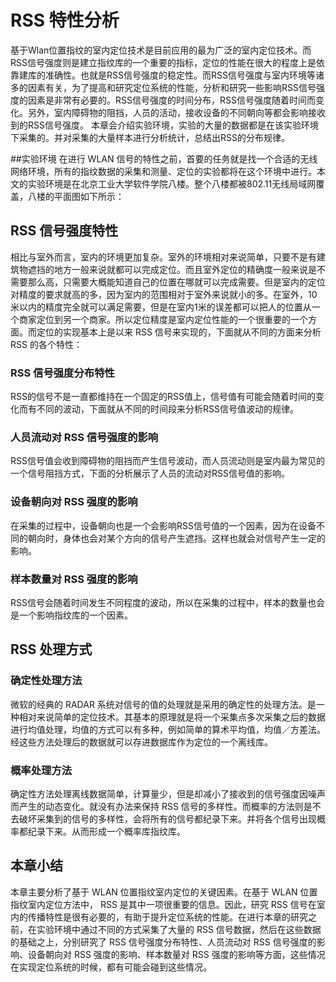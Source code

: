 # RSS 特性分析
基于Wlan位置指纹的室内定位技术是目前应用的最为广泛的室内定位技术。而RSS信号强度则是建立指纹库的一个重要的指标，定位的性能在很大的程度上是依靠建库的准确性。也就是RSS信号强度的稳定性。而RSS信号强度与室内环境等诸多的因素有关，为了提高和研究定位系统的性能，分析和研究一些影响RSS信号强度的因素是非常有必要的。RSS信号强度的时间分布，RSS信号强度随着时间而变化。另外，室内障碍物的阻挡，人员的活动，接收设备的不同朝向等都会影响接收到的RSS信号强度。
  本章会介绍实验环境，实验的大量的数据都是在该实验环境下采集的。并对采集的大量样本进行分析统计，总结出RSS的分布规律。

##实验环境
在进行 WLAN 信号的特性之前，首要的任务就是找一个合适的无线网络环境，所有的指纹数据的采集和测量、定位的实验都将在这个环境中进行。本文的实验环境是在北京工业大学软件学院八楼。整个八楼都被802.11无线局域网覆盖，八楼的平面图如下所示：

## RSS 信号强度特性
相比与室外而言，室内的环境更加复杂。室外的环境相对来说简单，只要不是有建筑物遮挡的地方一般来说就都可以完成定位。而且室外定位的精确度一般来说是不需要那么高，只需要大概能知道自己的位置在哪就可以完成需要。但是室内的定位对精度的要求就高的多，因为室内的范围相对于室外来说就小的多。在室外，10米以内的精度完全就可以满足需要，但是在室内1米的误差都可以把人的位置从一个商家定位到另一个商家。所以定位精度是室内定位性能的一个很重要的一个方面。而定位的实现基本上是以来 RSS 信号来实现的，下面就从不同的方面来分析 RSS 的各个特性：

### RSS 信号强度分布特性
RSS的信号不是一直都维持在一个固定的RSS值上，信号值有可能会随着时间的变化而有不同的波动，下面就从不同的时间段来分析RSS信号值波动的规律。


### 人员流动对 RSS 信号强度的影响
RSS信号值会收到障碍物的阻挡而产生信号波动，而人员流动则是室内最为常见的一个信号阻挡方式，下面的分析展示了人员的流动对RSS信号值的影响。

### 设备朝向对 RSS 强度的影响
在采集的过程中，设备朝向也是一个会影响RSS信号值的一个因素，因为在设备不同的朝向时，身体也会对某个方向的信号产生遮挡。这样也就会对信号产生一定的影响。

### 样本数量对 RSS 强度的影响
RSS信号会随着时间发生不同程度的波动，所以在采集的过程中，样本的数量也会是一个影响指纹库的一个因素。


## RSS 处理方式

### 确定性处理方法
微软的经典的 RADAR 系统对信号的值的处理就是采用的确定性的处理方法。是一种相对来说简单的定位技术。其基本的原理就是将一个采集点多次采集之后的数据进行均值处理，均值的方式可以有多种，例如简单的算术平均值，均值／方差法。经这些方法处理后的数据就可以存进数据库作为定位的一个离线库。

### 概率处理方法
确定性方法处理离线数据简单，计算量少，但是却减小了接收到的信号强度因噪声而产生的动态变化。就没有办法来保持 RSS 信号的多样性。而概率的方法则是不去破坏采集到的信号的多样性，会将所有的信号都纪录下来。并将各个信号出现概率都纪录下来。从而形成一个概率库指纹库。

## 本章小结
本章主要分析了基于 WLAN 位置指纹室内定位的关键因素。在基于 WLAN 位置指纹室内定位方法中， RSS 是其中一项很重要的信息。因此，研究 RSS 信号在室内的传播特性是很有必要的，有助于提升定位系统的性能。在进行本章的研究之前，在实验环境中通过不同的方式采集了大量的 RSS 信号数据，然后在这些数据的基础之上，分别研究了 RSS 信号强度分布特性、人员流动对 RSS 信号强度的影响、设备朝向对 RSS 强度的影响、样本数量对 RSS 强度的影响等方面，这些情况在实现定位系统的时候，都有可能会碰到这些情况。